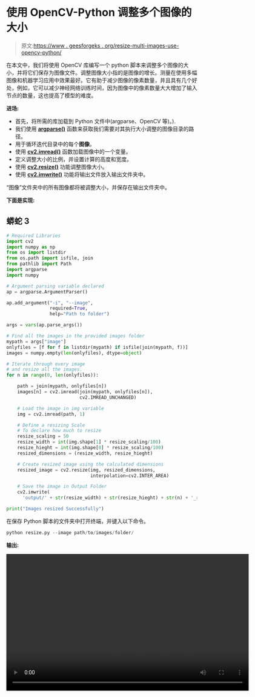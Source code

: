 # 使用 OpenCV-Python 调整多个图像的大小

> 原文:[https://www . geesforgeks . org/resize-multi-images-use-opencv-python/](https://www.geeksforgeeks.org/resize-multiple-images-using-opencv-python/)

在本文中，我们将使用 OpenCV 库编写一个 python 脚本来调整多个图像的大小，并将它们保存为图像文件。调整图像大小指的是图像的增长。测量在使用多幅图像和机器学习应用中效果最好。它有助于减少图像的像素数量，并且具有几个好处，例如，它可以减少神经网络训练时间，因为图像中的像素数量大大增加了输入节点的数量，这也提高了模型的难度。

**进场:**

*   首先，将所需的库加载到 Python 文件中(argparse、OpenCV 等)。).
*   我们使用 [**argparse()**](https://www.geeksforgeeks.org/python-key-value-pair-using-argparse/) 函数来获取我们需要对其执行大小调整的图像目录的路径。
*   用于循环迭代目录中的每个**图像**。
*   使用 [**cv2.imread()**](https://www.geeksforgeeks.org/python-opencv-cv2-imread-method/) 函数加载图像中的一个变量。
*   定义调整大小的比例，并设置计算的高度和宽度。
*   使用 [**cv2.resize()**](https://www.geeksforgeeks.org/image-resizing-using-opencv-python/) 功能调整图像大小。
*   使用 [**cv2.imwrite()**](https://www.geeksforgeeks.org/python-opencv-cv2-imwrite-method/) 功能将输出文件放入输出文件夹中。

“图像”文件夹中的所有图像都将被调整大小，并保存在输出文件夹中。

**下面是实现:**

## 蟒蛇 3

```py
# Required Libraries
import cv2
import numpy as np
from os import listdir
from os.path import isfile, join
from pathlib import Path
import argparse
import numpy

# Argument parsing variable declared
ap = argparse.ArgumentParser()

ap.add_argument("-i", "--image",
                required=True,
                help="Path to folder")

args = vars(ap.parse_args())

# Find all the images in the provided images folder
mypath = args["image"]
onlyfiles = [f for f in listdir(mypath) if isfile(join(mypath, f))]
images = numpy.empty(len(onlyfiles), dtype=object)

# Iterate through every image
# and resize all the images.
for n in range(0, len(onlyfiles)):

    path = join(mypath, onlyfiles[n])
    images[n] = cv2.imread(join(mypath, onlyfiles[n]),
                           cv2.IMREAD_UNCHANGED)

    # Load the image in img variable
    img = cv2.imread(path, 1)

    # Define a resizing Scale
    # To declare how much to resize
    resize_scaling = 50
    resize_width = int(img.shape[1] * resize_scaling/100)
    resize_hieght = int(img.shape[0] * resize_scaling/100)
    resized_dimensions = (resize_width, resize_hieght)

    # Create resized image using the calculated dimensions
    resized_image = cv2.resize(img, resized_dimensions,
                               interpolation=cv2.INTER_AREA)

    # Save the image in Output Folder
    cv2.imwrite(
      'output/' + str(resize_width) + str(resize_hieght) + str(n) + '_resized.jpg', resized_image)

print("Images resized Successfully")
```

在保存 Python 脚本的文件夹中打开终端，并键入以下命令。

```py
python resize.py --image path/to/images/folder/
```

**输出:**

<video class="wp-video-shortcode" id="video-574029-1" width="640" height="360" preload="metadata" controls=""><source type="video/mp4" src="https://media.geeksforgeeks.org/wp-content/uploads/20210316174229/resize.mp4?_=1">[https://media.geeksforgeeks.org/wp-content/uploads/20210316174229/resize.mp4](https://media.geeksforgeeks.org/wp-content/uploads/20210316174229/resize.mp4)</video>